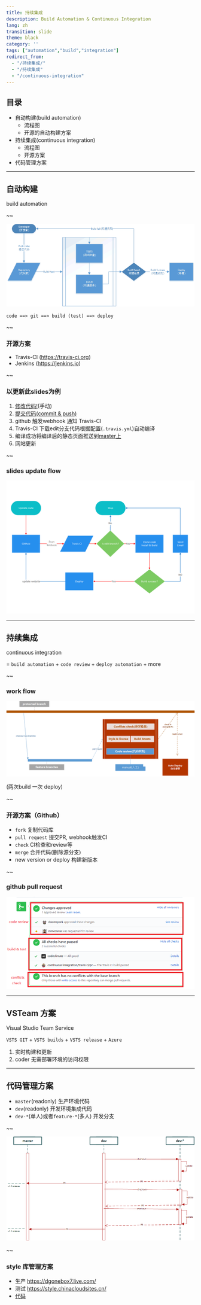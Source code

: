 ```yaml
---
title: 持续集成
description: Build Automation & Continuous Integration
lang: zh
transition: slide
theme: black
category: ''
tags: ["automation","build","integration"]
redirect_from: 
  - "/持续集成/"
  - "/持续集成"
  - "/continuous-integration"
---
```


## 目录

* 自动构建(build automation)
  * 流程图
  * 开源的自动构建方案
* 持续集成(continuous integration)
  * 流程图
  * 开源方案
* 代码管理方案


---------------------------------------------------------------------------
## 自动构建

build automation

~~

![](/assets/img/2017-08-28/build.png)

```
code ==> git ==> build (test) ==> deploy
```

~~
### 开源方案  

* Travis-CI (https://travis-ci.org)
* Jenkins (https://jenkins.io)


~~
### 以更新此slides为例

1. [修改代码!](https://github.com/NewFuture/slides/edit/edit/_slides/2017-08-28-continuous-integration.md)(手动)
2. [提交代码(commit & push)](https://github.com/NewFuture/slides/commits/edit)
3. github 触发webhook 通知 Travis-CI
4. Travis-CI 下载edit分支代码根据配置(`.travis.yml`)自动编译
5. 编译成功将编译后的静态页面推送到[master上](https://github.com/NewFuture/slides/tree/master)
6. 网站更新

~~
### slides update flow

![](/assets/img/2017-08-28/buildslides.png)

----------------------------------------------------------------------------
## 持续集成

continuous integration

= `build automation` + `code review` + `deploy automation` + more

~~

### work flow

![](/assets/img/2017-08-28/ci_flow.png)

(两次build 一次 deploy)

~~
### 开源方案（Github）

 * `fork` 复制代码库
 * `pull request` 提交PR, webhook触发CI
 * `check` CI检查和review等
 * `merge` 合并代码(删除源分支)
 * new version or deploy 构建新版本

~~
### github pull request

![](/assets/img/2017-08-28/github_pr.png)

----------------------------------------------------------------------------
## VSTeam 方案

Visual Studio Team Service

`VSTS GIT` + `VSTS builds` + `VSTS release` + `Azure`

1. 实时构建和更新
2. coder 无需部署环境的访问权限

------------------------
## 代码管理方案

* `master`(readonly) 生产环境代码
* `dev`(readonly) 开发环境集成代码
* `dev-*`(单人)或者`feature-*`(多人) 开发分支


~~

![](/assets/img/2017-08-28/code_flow.png)


~~ 

### style 库管理方案

* 生产 <https://dgonebox7.live.com/>
* 测试 <https://style.chinacloudsites.cn/>
* [代码](https://shennong.visualstudio.com/SNFrontend/_home)
